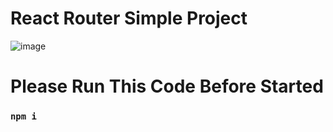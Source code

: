 # React Router Simple Project 

![image](https://github.com/OMAR-ABU-SNINEH/React-Router-Simple-Project/assets/85748576/0ef5354e-f79e-4ae6-8948-8a1b31b3d1a3)

# Please Run This Code Before Started 

### `npm i`
